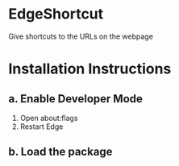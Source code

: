 # EdgeShortcut
Give shortcuts to the URLs on the webpage

Installation Instructions
===========================
a. Enable Developer Mode
---------------------------
1. Open about:flags
2. Restart Edge

b. Load the package
--------------------
